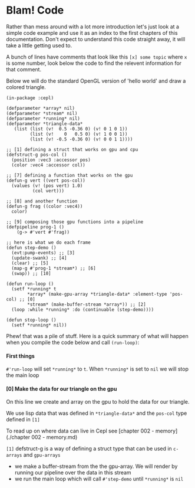 # Blam! Code

Rather than mess around with a lot more introduction let's just look at a simple code example and use it as an index to the first chapters of this documentation. Don't expect to understand this code straight away, it will take a little getting used to.

A bunch of lines have comments that look like this `[x] some topic` where `x` is some number, look below the code to find the relevent information for that comment.

Below we will do the standard OpenGL version of 'hello world' and draw a colored triangle.

```
(in-package :cepl)

(defparameter *array* nil)
(defparameter *stream* nil)
(defparameter *running* nil)
(defparameter *triangle-data*
   (list (list (v!  0.5 -0.36 0) (v! 0 1 0 1))
         (list (v!    0   0.5 0) (v! 1 0 0 1))
         (list (v! -0.5 -0.36 0) (v! 0 0 1 1))))

;; [1] defining a struct that works on gpu and cpu
(defstruct-g pos-col ()
  (position :vec3 :accessor pos)
  (color :vec4 :accessor col))

;; [7] defining a function that works on the gpu
(defun-g vert ((vert pos-col))
  (values (v! (pos vert) 1.0)
          (col vert)))

;; [8] and another function
(defun-g frag ((color :vec4))
  color)

;; [9] composing those gpu functions into a pipeline
(defpipeline prog-1 ()
    (g-> #'vert #'frag))

;; here is what we do each frame
(defun step-demo ()
  (evt:pump-events) ;; [3]
  (update-swank) ;; [4]
  (clear) ;; [5]
  (map-g #'prog-1 *stream*) ;; [6]
  (swap)) ;; [10]

(defun run-loop ()
  (setf *running* t
        *array* (make-gpu-array *triangle-data* :element-type 'pos-col) ;; [0]
        *stream* (make-buffer-stream *array*)) ;; [2]
  (loop :while *running* :do (continuable (step-demo))))

(defun stop-loop ()
  (setf *running* nil))

```

Phew! that was a pile of stuff. Here is a quick summary of what will happen when you compile the code below and call `(run-loop)`:

#### First things

`#'run-loop` will set `*running*` to `t`. When `*running*` is set to `nil` we will stop the main loop

#### [0] Make the data for our triangle on the gpu

On this line we create and array on the gpu to hold the data for our triangle.

We use lisp data that was defined in `*triangle-data*` and the `pos-col` type defined in `[1]`

To read up on where data can live in Cepl see [chapter 002 - memory](./chapter 002 - memory.md)

`[1]` defstruct-g is a way of defining a struct type that can be used in `c-arrays` and `gpu-arrays`




- we make a buffer-stream from the the gpu-array. We will render by running our pipeline over the data in this stream
- we run the main loop which will call `#'step-demo` until `*running*` is `nil`
